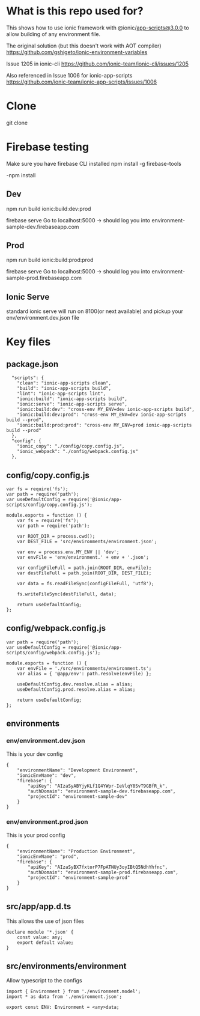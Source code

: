 # What is this repo used for?
This shows how to use ionic framework with @ionic/app-scripts@3.0.0 to allow building of any environment file.

The original solution (but this doesn't work with AOT compiler)
https://github.com/gshigeto/ionic-environment-variables

Issue 1205 in ionic-cli
https://github.com/ionic-team/ionic-cli/issues/1205

Also referenced in Issue 1006 for ionic-app-scripts
https://github.com/ionic-team/ionic-app-scripts/issues/1006

# Clone
git clone <this repo>

# Firebase testing

Make sure you have firebase CLI installed
npm install -g firebase-tools

-npm install

## Dev
npm run build ionic:build:dev:prod

firebase serve
Go to localhost:5000
-> should log you into environment-sample-dev.firebaseapp.com

## Prod
npm run build ionic:build:prod:prod

firebase serve
Go to localhost:5000
-> should log you into environment-sample-prod.firebaseapp.com

## Ionic Serve
standard ionic serve will run on 8100(or next available) and pickup your env/environment.dev.json file

# Key files
## package.json
```
  "scripts": {
    "clean": "ionic-app-scripts clean",
    "build": "ionic-app-scripts build",
    "lint": "ionic-app-scripts lint",
    "ionic:build": "ionic-app-scripts build",
    "ionic:serve": "ionic-app-scripts serve",
    "ionic:build:dev": "cross-env MY_ENV=dev ionic-app-scripts build",
    "ionic:build:dev:prod": "cross-env MY_ENV=dev ionic-app-scripts build --prod",
    "ionic:build:prod:prod": "cross-env MY_ENV=prod ionic-app-scripts build --prod"
  },
  "config": {
    "ionic_copy": "./config/copy.config.js",
    "ionic_webpack": "./config/webpack.config.js"
  },
```
## config/copy.config.js
```
var fs = require('fs');
var path = require('path');
var useDefaultConfig = require('@ionic/app-scripts/config/copy.config.js');

module.exports = function () {
	var fs = require('fs');
	var path = require('path');

	var ROOT_DIR = process.cwd();
	var DEST_FILE = 'src/environments/environment.json';

	var env = process.env.MY_ENV || 'dev';
	var envFile = 'env/environment.' + env + '.json';
	
	var configFileFull = path.join(ROOT_DIR, envFile);
	var destFileFull = path.join(ROOT_DIR, DEST_FILE);
	
	var data = fs.readFileSync(configFileFull, 'utf8');

	fs.writeFileSync(destFileFull, data);

	return useDefaultConfig;
};
```
## config/webpack.config.js
```
var path = require('path');
var useDefaultConfig = require('@ionic/app-scripts/config/webpack.config.js');

module.exports = function () {
	var envFile = './src/environments/environment.ts';
	var alias = { '@app/env': path.resolve(envFile) };

	useDefaultConfig.dev.resolve.alias = alias;
	useDefaultConfig.prod.resolve.alias = alias;

	return useDefaultConfig;
};
```
## environments
### env/environment.dev.json
This is your dev config
```
{
    "environmentName": "Development Environment",
    "ionicEnvName": "dev",
    "firebase": {
        "apiKey": "AIzaSyABYjyKLf1Q4YWpr-IeVlqY8SvT9GBfR_k",
        "authDomain": "environment-sample-dev.firebaseapp.com",
        "projectId": "environment-sample-dev"
    }
}
```
### env/environment.prod.json
This is your prod config
```
{
    "environmentName": "Production Environment",
    "ionicEnvName": "prod",
    "firebase": {
        "apiKey": "AIzaSyBX7fxtorP7FpATNUy3oyIBtQ5NdhYhfnc",
        "authDomain": "environment-sample-prod.firebaseapp.com",
        "projectId": "environment-sample-prod"
    }
}
```
## src/app/app.d.ts
This allows the use of json files
```
declare module '*.json' {
    const value: any;
    export default value;
}
```

## src/environments/environment
Allow typescript to the configs
```
import { Environment } from './environment.model';
import * as data from './environment.json';

export const ENV: Environment = <any>data;
```
